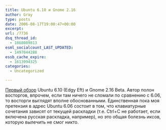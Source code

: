 ```yaml
---
title: Ubuntu 6.10 и Gnome 2.16
author: Gray
type: posts
date: 2006-08-17T19:00:47+00:00
excerpt:
url: /7736
dsq_thread_id:
  - 1868089813
esml_socialcount_LAST_UPDATED:
  - 1497044288
essb_cache_expire:
  - 1613994325
categories:
  - Uncategorized

---
```








[Первый обзор][1] Ubuntu 6.10 (Edgy Eft) и Gnome 2.16 Beta. Автор полон восторгов, впрочем, если там ничего не сломали по сравнению с 6.06, то восторги выглядят вполне обоснованными. Единственная пока моя претензия в адрес Ubuntu 6.06 состоит в том, что клавиатурные сочетания зависят от текущей раскладки (т.е. Ctrl+C не работает, если включена русская раскладка, например), но это общая болезнь иксов, которую вылечить не смог никто.

 [1]: http://anniyan.wordpress.com/2006/08/15/edgy-eft-ubuntu-610-gnome-216-features/